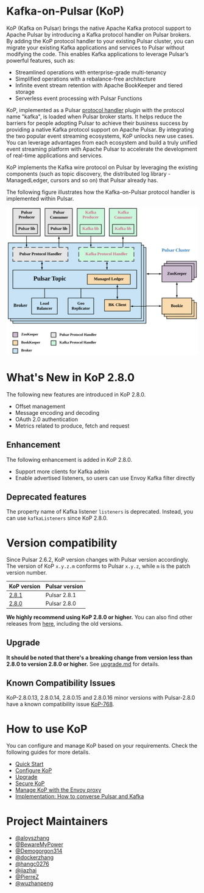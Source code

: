 # Kafka-on-Pulsar (KoP)

KoP (Kafka on Pulsar) brings the native Apache Kafka protocol support to Apache Pulsar by introducing a Kafka protocol handler on Pulsar brokers. By adding the KoP protocol handler to your existing Pulsar cluster, you can migrate your existing Kafka applications and services to Pulsar without modifying the code. This enables Kafka applications to leverage Pulsar’s powerful features, such as:

- Streamlined operations with enterprise-grade multi-tenancy
- Simplified operations with a rebalance-free architecture
- Infinite event stream retention with Apache BookKeeper and tiered storage
- Serverless event processing with Pulsar Functions

KoP, implemented as a Pulsar [protocol handler](https://github.com/apache/pulsar/blob/master/pulsar-broker/src/main/java/org/apache/pulsar/broker/protocol/ProtocolHandler.java) plugin with the protocol name "kafka", is loaded when Pulsar broker starts. It helps reduce the barriers for people adopting Pulsar to achieve their business success by providing a native Kafka protocol support on Apache Pulsar. By integrating the two popular event streaming ecosystems, KoP unlocks new use cases. You can leverage advantages from each ecosystem and build a truly unified event streaming platform with Apache Pulsar to accelerate the development of real-time applications and services.

KoP implements the Kafka wire protocol on Pulsar by leveraging the existing components (such as topic discovery, the distributed log library - ManagedLedger, cursors and so on) that Pulsar already has.

The following figure illustrates how the Kafka-on-Pulsar protocol handler is implemented within Pulsar.

![](docs/kop-architecture.png)

# What's New in KoP 2.8.0
The following new features are introduced in KoP 2.8.0.

- Offset management
- Message encoding and decoding
- OAuth 2.0 authentication
- Metrics related to produce, fetch and request

## Enhancement 
The following enhancement is added in KoP 2.8.0.
- Support more clients for Kafka admin
- Enable advertised listeners, so users can use Envoy Kafka filter directly

## Deprecated features
The property name of Kafka listener `listeners` is deprecated. Instead, you can use `kafkaListeners` since KoP 2.8.0.

# Version compatibility

Since Pulsar 2.6.2, KoP version changes with Pulsar version accordingly. The version of KoP `x.y.z.m` conforms to Pulsar `x.y.z`, while `m` is the patch version number. 

| KoP version | Pulsar version |
| :---------- | :------------- |
| [2.8.1](https://github.com/streamnative/kop/releases/tag/v2.8.1.0) |Pulsar 2.8.1|
| [2.8.0](https://github.com/streamnative/kop/releases/tag/v2.8.0.1) |Pulsar 2.8.0|

**We highly recommend using KoP 2.8.0 or higher.** You can also find other releases from [here](https://github.com/streamnative/kop/releases), including the old versions.

## Upgrade

**It should be noted that there's a breaking change from version less than 2.8.0 to version 2.8.0 or higher.** See [upgrade.md](docs/upgrade.md) for details.

## Known Compatibility Issues
KoP-2.8.0.13, 2.8.0.14, 2.8.0.15 and 2.8.0.16 minor versions with Pulsar-2.8.0 have a known compatibility issue [KoP-768](https://github.com/streamnative/kop/issues/768).

# How to use KoP
You can configure and manage KoP based on your requirements. Check the following guides for more details.
- [Quick Start](docs/kop.md)
- [Configure KoP](docs/configuration.md)
- [Upgrade](docs/upgrade.md)
- [Secure KoP](docs/security.md)
- [Manage KoP with the Envoy proxy](docs/envoy-proxy.md)
- [Implementation: How to converse Pulsar and Kafka](docs/implementation.md)

# Project Maintainers

-   [@aloyszhang](https://github.com/aloyszhang)
-   [@BewareMyPower](https://github.com/BewareMyPower)
-   [@Demogorgon314](https://github.com/Demogorgon314)
-   [@dockerzhang](https://github.com/dockerzhang)
-   [@hangc0276](https://github.com/hangc0276)
-   [@jiazhai](https://github.com/jiazhai)
-   [@PierreZ](https://github.com/PierreZ)
-   [@wuzhanpeng](https://github.com/wuzhanpeng)
